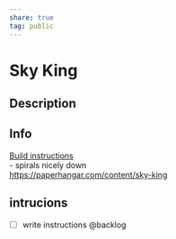 ```yaml
---  
share: true  
tag: public  
---  
```

# Sky King  
  
## Description  
  
## Info  
[Build instructions](https://www.youtube.com/watch?v=gHJzmBfPeQs)  
    - spirals nicely down  
https://paperhangar.com/content/sky-king  
## intrucions  
- [ ] write instructions @backlog